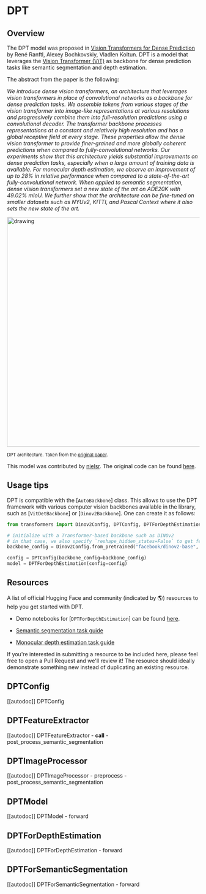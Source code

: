 <!--Copyright 2022 The HuggingFace Team. All rights reserved.

Licensed under the Apache License, Version 2.0 (the "License"); you may not use this file except in compliance with
the License. You may obtain a copy of the License at

http://www.apache.org/licenses/LICENSE-2.0

Unless required by applicable law or agreed to in writing, software distributed under the License is distributed on
an "AS IS" BASIS, WITHOUT WARRANTIES OR CONDITIONS OF ANY KIND, either express or implied. See the License for the
specific language governing permissions and limitations under the License.

⚠️ Note that this file is in Markdown but contain specific syntax for our doc-builder (similar to MDX) that may not be
rendered properly in your Markdown viewer.

-->

# DPT

## Overview

The DPT model was proposed in [Vision Transformers for Dense Prediction](https://arxiv.org/abs/2103.13413) by René Ranftl, Alexey Bochkovskiy, Vladlen Koltun.
DPT is a model that leverages the [Vision Transformer (ViT)](vit) as backbone for dense prediction tasks like semantic segmentation and depth estimation.

The abstract from the paper is the following:

*We introduce dense vision transformers, an architecture that leverages vision transformers in place of convolutional networks as a backbone for dense prediction tasks. We assemble tokens from various stages of the vision transformer into image-like representations at various resolutions and progressively combine them into full-resolution predictions using a convolutional decoder. The transformer backbone processes representations at a constant and relatively high resolution and has a global receptive field at every stage. These properties allow the dense vision transformer to provide finer-grained and more globally coherent predictions when compared to fully-convolutional networks. Our experiments show that this architecture yields substantial improvements on dense prediction tasks, especially when a large amount of training data is available. For monocular depth estimation, we observe an improvement of up to 28% in relative performance when compared to a state-of-the-art fully-convolutional network. When applied to semantic segmentation, dense vision transformers set a new state of the art on ADE20K with 49.02% mIoU. We further show that the architecture can be fine-tuned on smaller datasets such as NYUv2, KITTI, and Pascal Context where it also sets the new state of the art.*

<img src="https://hf-mirror.com/datasets/huggingface/documentation-images/resolve/main/dpt_architecture.jpg"
alt="drawing" width="600"/>

<small> DPT architecture. Taken from the <a href="https://arxiv.org/abs/2103.13413" target="_blank">original paper</a>. </small>

This model was contributed by [nielsr](https://hf-mirror.com/nielsr). The original code can be found [here](https://github.com/isl-org/DPT).

## Usage tips

DPT is compatible with the [`AutoBackbone`] class. This allows to use the DPT framework with various computer vision backbones available in the library, such as [`VitDetBackbone`] or [`Dinov2Backbone`]. One can create it as follows:

```python
from transformers import Dinov2Config, DPTConfig, DPTForDepthEstimation

# initialize with a Transformer-based backbone such as DINOv2
# in that case, we also specify `reshape_hidden_states=False` to get feature maps of shape (batch_size, num_channels, height, width)
backbone_config = Dinov2Config.from_pretrained("facebook/dinov2-base", out_features=["stage1", "stage2", "stage3", "stage4"], reshape_hidden_states=False)

config = DPTConfig(backbone_config=backbone_config)
model = DPTForDepthEstimation(config=config)
```

## Resources

A list of official Hugging Face and community (indicated by 🌎) resources to help you get started with DPT.

- Demo notebooks for [`DPTForDepthEstimation`] can be found [here](https://github.com/NielsRogge/Transformers-Tutorials/tree/master/DPT).

- [Semantic segmentation task guide](../tasks/semantic_segmentation)
- [Monocular depth estimation task guide](../tasks/monocular_depth_estimation)

If you're interested in submitting a resource to be included here, please feel free to open a Pull Request and we'll review it! The resource should ideally demonstrate something new instead of duplicating an existing resource.

## DPTConfig

[[autodoc]] DPTConfig

## DPTFeatureExtractor

[[autodoc]] DPTFeatureExtractor
    - __call__
    - post_process_semantic_segmentation

## DPTImageProcessor

[[autodoc]] DPTImageProcessor
    - preprocess
    - post_process_semantic_segmentation

## DPTModel

[[autodoc]] DPTModel
    - forward

## DPTForDepthEstimation

[[autodoc]] DPTForDepthEstimation
    - forward

## DPTForSemanticSegmentation

[[autodoc]] DPTForSemanticSegmentation
    - forward
